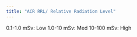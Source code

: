 ```yaml
---
title: "ACR RRL/ Relative Radiation Level"
---
```

0.1-1.0 mSv: Low
1.0-10 mSv: Med
10-100 mSv: High

